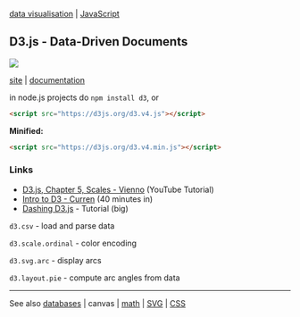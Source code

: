 [data visualisation](../dataVisualisation.md) | [JavaScript](index.md)

## D3.js - Data-Driven Documents

<a href="https://d3js.org"><img src="https://d3js.org/logo.svg" ></a>

[site](https://d3js.org/) | [documentation](https://github.com/d3/d3)



in node.js projects do `npm install d3`, or

```HTML
<script src="https://d3js.org/d3.v4.js"></script>
```

**Minified:**

```HTML
<script src="https://d3js.org/d3.v4.min.js"></script>
```


### Links

- [D3.js, Chapter 5, Scales - Vienno](bit.ly/1QIhgnA) (YouTube Tutorial)
- [Intro to D3 - Curren](http://bit.ly/1UM935i) (40 minutes in)
- [Dashing D3.js](https://www.dashingd3js.com) - Tutorial (big)

`d3.csv` - load and parse data

`d3.scale.ordinal` - color encoding

`d3.svg.arc` - display arcs

`d3.layout.pie` - compute arc angles from data

----

See also [databases](../databases.md) | canvas | [math](../math/index.md) | [SVG](../HTML/SVG.md) | [CSS](../CSS/CSS.md)
